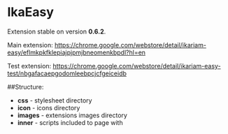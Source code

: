 # IkaEasy
Extension stable on version **0.6.2**.

Main extension: https://chrome.google.com/webstore/detail/ikariam-easy/eflmkpkfklepiajpjpmjbneomenkbpdl?hl=en

Test extension: https://chrome.google.com/webstore/detail/ikariam-easy-test/nbgafacaepgodomleebpcjcfgeiceidb

##Structure:
* **css**     - stylesheet directory
* **icon**    - icons directory
* **images**  - extensions images directory
* **inner**   - scripts included to page with <script>
* **langs**   - languages
* **page**    - scripts that execute on pages (advisors, views e.g island, city)
* **zJS**     - "engine"

##Adding new script
Create file with custom name in directory `page`.

Default temaplte of script:

        if (typeof zJS == "undefined") {
            zJS = {};
        }

        if (typeof zJS.Page == "undefined") {
            zJS.Page = {};
        }

        zJS.Page.TEMPLATE_ID = {
            dont_refresh : false,

            init : function() {

            },

            refresh : function() {

            }
        };

`zJS.Page.TEMPLATE_ID` - instead `TEMPLATE_ID` - value of variable `ikariam.templateView.id` or
`ikariam.backgroundView.id`. When this variables changes - script will be executed.

And finally add this file to `manifest.json`, to the end of the long line.


##How it works
All scripts, that must be executed on pages are located in directory `page`.

Script `__common.js` executing on all pages.

All other pages call by changes values of `ikariam.templateView.id` or `ikariam.backgroundView.id`.


###How script works
Value `dont_refresh` define if script must be reinitialize when page refreshed (by ikariam).

Function `init` calling when page execute.

Function `refresh` by refreshing pages (e.g city change, or by timeout).


##Adding script
When adding (deleting, moving, renaming) script files, you must update information about it in `manifest.json`

##Adding images
When adding (deleting, moving, renaming) images in directory `image`, you must update information about it in `manifest.json`

##Adding translation

Files for internationalization are located [here](https://github.com/swat-web/IkaEasy/tree/swat/langs). To add a new language, create a new file in that directory. 

The language has to be referenced in the `/zJS/lng.js` file and `/manifest.json` file to be picked up.

Note: The name of the file should be the two-letters [ISO-639-1 language code](http://en.wikipedia.org/wiki/List_of_ISO_639-1_codes).


